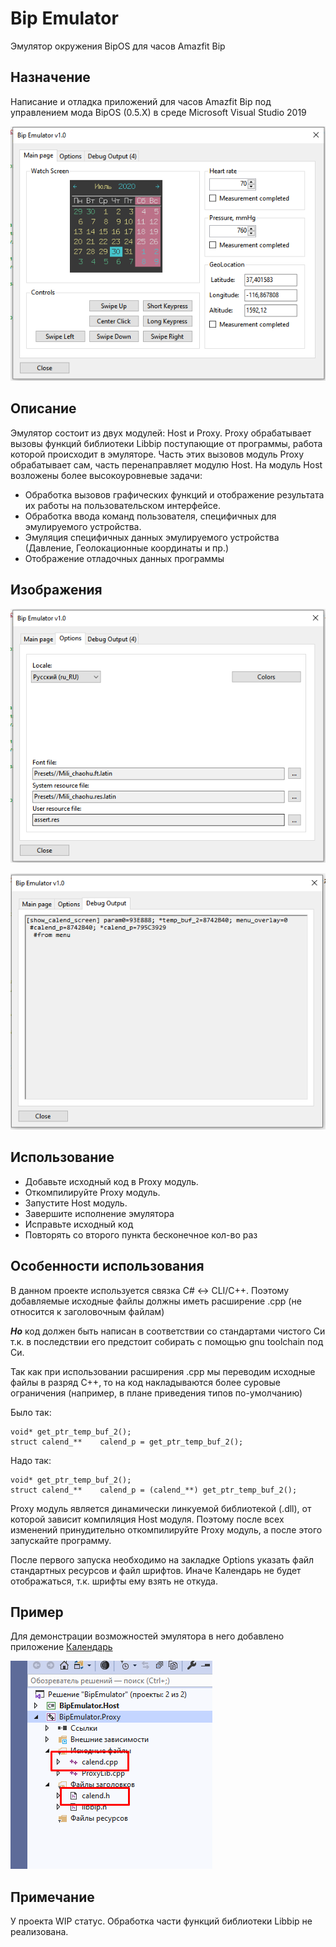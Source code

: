 # Bip Emulator

Эмулятор окружения BipOS для часов Amazfit Bip

## Назначение

Написание и отладка приложений для часов Amazfit Bip под управлением мода BipOS (0.5.X)
в среде Microsoft Visual Studio 2019

![alt-текст](https://github.com/freebip/BipEmulator/raw/master/images/main.png "Главное окно")

## Описание 

Эмулятор состоит из двух модулей: Host и Proxy.
Proxy обрабатывает вызовы функций библиотеки Libbip поступающие от программы, работа которой
происходит в эмуляторе. Часть этих вызовов модуль Proxy обрабатывает сам, часть перенаправляет
модулю Host. 
На модуль Host возложены более высокоуровневые задачи:
* Обработка вызовов графических функций и отображение результата их работы на пользовательском интерфейсе.
* Обработка ввода команд пользователя, специфичных для эмулируемого устройства.
* Эмуляция специфичных данных эмулируемого устройства (Давление, Геолокационные координаты и пр.)
* Отображение отладочных данных программы

## Изображения


![alt-текст](https://github.com/freebip/BipEmulator/raw/master/images/options.png "Настройки")

![alt-текст](https://github.com/freebip/BipEmulator/raw/master/images/debug.png "Отладочный вывод")


## Использование

* Добавьте исходный код в Proxy модуль.
* Откомпилируйте Proxy модуль.
* Запустите Host модуль.
* Завершите исполнение эмулятора
* Исправьте исходный код
* Повторять со второго пункта бесконечное кол-во раз

## Особенности использования

В данном проекте используется связка C# <-> CLI/C++. 
Поэтому добавляемые исходные файлы должны иметь расширение .cpp (не относится к заголовочным файлам)

***Но*** код должен быть написан в соответствии со стандартами чистого Си т.к. в последствии его предстоит
собирать с помощью gnu toolchain под Си.

Так как при использовании расширения .cpp мы переводим исходные файлы в разряд C++, то на код накладываются
более суровые ограничения (например, в плане приведения типов по-умолчанию)

Было так:
```
void* get_ptr_temp_buf_2();
struct calend_**    calend_p = get_ptr_temp_buf_2();
```
Надо так:
```
void* get_ptr_temp_buf_2();
struct calend_**    calend_p = (calend_**) get_ptr_temp_buf_2();
```

Proxy модуль является динамически линкуемой библиотекой (.dll), от которой зависит компиляция Host модуля.
Поэтому после всех изменений принудительно откомпилируйте Proxy модуль, а после этого запускайте программу.

После первого запуска необходимо на закладке Options указать файл стандартных ресурсов и
файл шрифтов. Иначе Календарь не будет отображаться, т.к. шрифты ему взять не откуда.


## Пример

Для демонстрации возможностей эмулятора в него добавлено приложение [Календарь](https://github.com/MNVolkov/Calend)

![alt-текст](https://github.com/freebip/BipEmulator/raw/master/images/explorer.png "Исходные фаайлы календаря")

## Примечание

У проекта WIP статус. Обработка части функций библиотеки Libbip не реализована.


